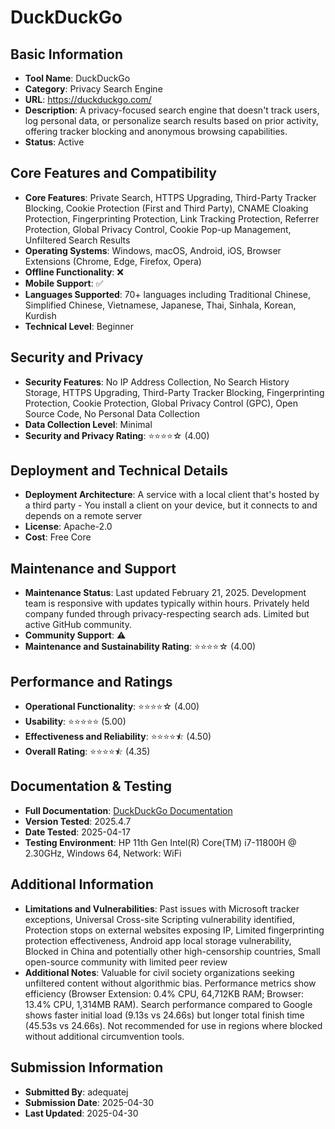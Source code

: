 # DuckDuckGo

## Basic Information
- **Tool Name**: DuckDuckGo
- **Category**: Privacy Search Engine
- **URL**: https://duckduckgo.com/
- **Description**: A privacy-focused search engine that doesn't track users, log personal data, or personalize search results based on prior activity, offering tracker blocking and anonymous browsing capabilities.
- **Status**: Active

## Core Features and Compatibility
- **Core Features**: Private Search, HTTPS Upgrading, Third-Party Tracker Blocking, Cookie Protection (First and Third Party), CNAME Cloaking Protection, Fingerprinting Protection, Link Tracking Protection, Referrer Protection, Global Privacy Control, Cookie Pop-up Management, Unfiltered Search Results
- **Operating Systems**: Windows, macOS, Android, iOS, Browser Extensions (Chrome, Edge, Firefox, Opera)
- **Offline Functionality**: ❌
- **Mobile Support**: ✅
- **Languages Supported**: 70+ languages including Traditional Chinese, Simplified Chinese, Vietnamese, Japanese, Thai, Sinhala, Korean, Kurdish
- **Technical Level**: Beginner

## Security and Privacy
- **Security Features**: No IP Address Collection, No Search History Storage, HTTPS Upgrading, Third-Party Tracker Blocking, Fingerprinting Protection, Cookie Protection, Global Privacy Control (GPC), Open Source Code, No Personal Data Collection
- **Data Collection Level**: Minimal
- **Security and Privacy Rating**: ⭐⭐⭐⭐☆ (4.00)

## Deployment and Technical Details
- **Deployment Architecture**: A service with a local client that's hosted by a third party - You install a client on your device, but it connects to and depends on a remote server
- **License**: Apache-2.0
- **Cost**: Free Core

## Maintenance and Support
- **Maintenance Status**: Last updated February 21, 2025. Development team is responsive with updates typically within hours. Privately held company funded through privacy-respecting search ads. Limited but active GitHub community.
- **Community Support**: ⚠️
- **Maintenance and Sustainability Rating**: ⭐⭐⭐⭐☆ (4.00)

## Performance and Ratings
- **Operational Functionality**: ⭐⭐⭐⭐☆ (4.00)
- **Usability**: ⭐⭐⭐⭐⭐ (5.00)
- **Effectiveness and Reliability**: ⭐⭐⭐⭐⯪ (4.50)
- **Overall Rating**: ⭐⭐⭐⭐⯪ (4.35)

## Documentation & Testing
- **Full Documentation**: [DuckDuckGo Documentation](../../factsheets/DuckDuckGo.pdf)
- **Version Tested**: 2025.4.7
- **Date Tested**: 2025-04-17
- **Testing Environment**: HP 11th Gen Intel(R) Core(TM) i7-11800H @ 2.30GHz, Windows 64, Network: WiFi

## Additional Information
- **Limitations and Vulnerabilities**: Past issues with Microsoft tracker exceptions, Universal Cross-site Scripting vulnerability identified, Protection stops on external websites exposing IP, Limited fingerprinting protection effectiveness, Android app local storage vulnerability, Blocked in China and potentially other high-censorship countries, Small open-source community with limited peer review
- **Additional Notes**: Valuable for civil society organizations seeking unfiltered content without algorithmic bias. Performance metrics show efficiency (Browser Extension: 0.4% CPU, 64,712KB RAM; Browser: 13.4% CPU, 1,314MB RAM). Search performance compared to Google shows faster initial load (9.13s vs 24.66s) but longer total finish time (45.53s vs 24.66s). Not recommended for use in regions where blocked without additional circumvention tools.

## Submission Information
- **Submitted By**: adequatej
- **Submission Date**: 2025-04-30
- **Last Updated**: 2025-04-30

